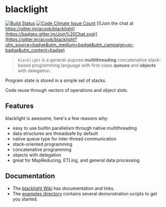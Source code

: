 blacklight
==========

[![Build Status](https://travis-ci.org/acook/blacklight.svg)](https://travis-ci.org/acook/blacklight)
[![Code Climate Issue Count](https://codeclimate.com/github/acook/blacklight/badges/issue_count.svg)](https://codeclimate.com/github/acook/blacklight)
[![Join the chat at https://gitter.im/acook/blacklight](https://badges.gitter.im/Join%20Chat.svg)](https://gitter.im/acook/blacklight?utm_source=badge&utm_medium=badge&utm_campaign=pr-badge&utm_content=badge)

> `blacklight` is a general-pupose **multithreading** concatenative stack-based programming language
with first-class **queues** and **objects** with delegation.

Program state is stored in a simple set of stacks.

Code reuse through vectors of operations and object slots.


Features
--------

blacklight is awesome, here's a few reasons why:

- easy to use builtin parallelism through native multithreading
- data structures are threadsafe by default
- native queue type for inter-thread communication
- stack-oriented programming
- concatenative programming
- objects with delegation
- great for MapReducing, ETLing, and general data processing


Documentation
-------------

- The [blacklight Wiki](https://github.com/acook/blacklight/wiki) has documentation and links.
- The [examples directory](https://github.com/acook/blacklight/tree/master/examples) contains several demonstration scripts to get you started.
